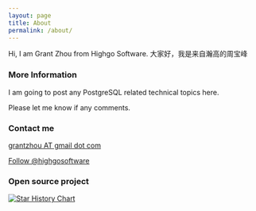 ```yaml
---
layout: page
title: About
permalink: /about/
---
```


Hi, I am Grant Zhou from Highgo Software.
大家好，我是来自瀚高的周宝峰

### More Information

I am going to post any PostgreSQL related technical topics here. 

Please let me know if any comments.
### Contact me

[grantzhou AT gmail dot com](mailto:grantzhou@gmail.com)

<a href="https://twitter.com/highgosoftware?ref_src=twsrc%5Etfw" class="twitter-follow-button" data-show-count="false">Follow @highgosoftware</a><script async src="https://platform.twitter.com/widgets.js" charset="utf-8"></script>

### Open source project

[![Star History Chart](https://api.star-history.com/svg?repos=IvorySQL/IvorySQL&type=Date)](https://star-history.com/#IvorySQL/IvorySQL&Date)
